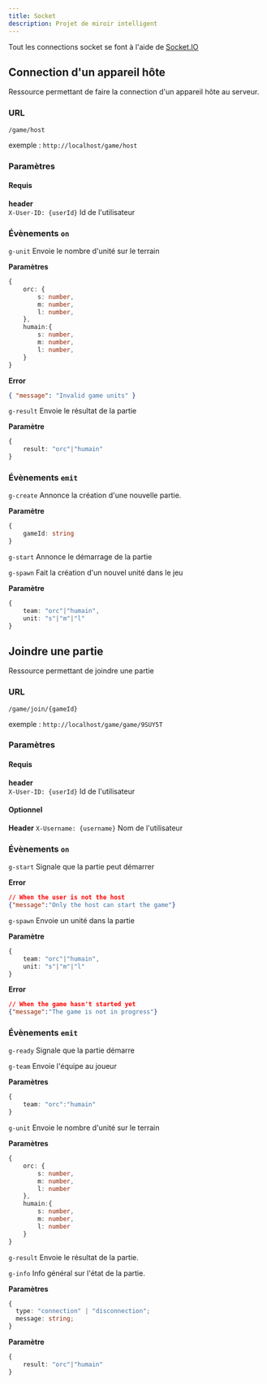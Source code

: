 ```yaml
---
title: Socket
description: Projet de miroir intelligent
---
```

Tout les connections socket se font à l'aide de [Socket.IO](https://socket.io/)

## Connection d'un appareil hôte
Ressource permettant de faire la connection d'un appareil hôte au serveur.

### URL
`/game/host`

exemple : `http://localhost/game/host`

### Paramètres
#### Requis

**header**  
`X-User-ID: {userId}` Id de l'utilisateur 

### Évènements `on`
`g-unit` Envoie le nombre d'unité sur le terrain  

**Paramètres**
```typescript
{
    orc: {
        s: number,
        m: number,
        l: number,
    },
    humain:{
        s: number,
        m: number,
        l: number,
    }
}
```
**Error**
```json
{ "message": "Invalid game units" }
```

`g-result` Envoie le résultat de la partie  

**Paramètre**
```typescript
{
    result: "orc"|"humain"
}
```

### Évènements `emit`   
`g-create` Annonce la création d'une nouvelle partie.

**Paramètre**
```typescript
{ 
    gameId: string
}
```

`g-start` Annonce le démarrage de la partie

`g-spawn` Fait la création d'un nouvel unité dans le jeu   

**Paramètre**
```typescript
{
    team: "orc"|"humain",
    unit: "s"|"m"|"l"
}
```

## Joindre une partie
Ressource permettant de joindre une partie

### URL
`/game/join/{gameId}`

exemple : `http://localhost/game/game/9SUY5T`

### Paramètres
#### Requis

**header**  
`X-User-ID: {userId}` Id de l'utilisateur 

#### Optionnel
**Header**
`X-Username: {username}` Nom de l'utilisateur

### Évènements `on`

`g-start` Signale que la partie peut démarrer   

**Error**
```json
// When the user is not the host
{"message":"Only the host can start the game"}
```

`g-spawn` Envoie un unité dans la partie  

**Paramètre**
```typescript
{
    team: "orc"|"humain",
    unit: "s"|"m"|"l"
}
```
**Error**
```json
// When the game hasn't started yet
{"message":"The game is not in progress"}
```

### Évènements `emit`   
`g-ready` Signale que la partie démarre

`g-team` Envoie l'équipe au joueur

**Paramètres**
```typescript
{
    team: "orc":"humain"
}
```

`g-unit` Envoie le nombre d'unité sur le terrain  

**Paramètres**
```typescript
{
    orc: {
        s: number,
        m: number,
        l: number
    },
    humain:{
        s: number,
        m: number,
        l: number
    }
}
```

`g-result` Envoie le résultat de la partie.  

`g-info` Info général sur l'état de la partie.

**Paramètres**
```typescript
{
  type: "connection" | "disconnection";
  message: string;
}
```

**Paramètre**
```typescript
{
    result: "orc"|"humain"
}
```